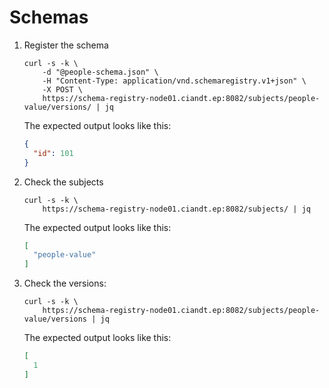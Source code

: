 # Schemas

1. Register the schema

    ```shell
    curl -s -k \
        -d "@people-schema.json" \
        -H "Content-Type: application/vnd.schemaregistry.v1+json" \
        -X POST \
        https://schema-registry-node01.ciandt.ep:8082/subjects/people-value/versions/ | jq
    ```

    The expected output looks like this:

    ```json
    {
      "id": 101
    }
    ```

2. Check the subjects

    ```shell
    curl -s -k \
        https://schema-registry-node01.ciandt.ep:8082/subjects/ | jq
    ```

    The expected output looks like this:

    ```json
    [
      "people-value"
    ]
    ```

3. Check the versions:

    ```shell
    curl -s -k \
        https://schema-registry-node01.ciandt.ep:8082/subjects/people-value/versions | jq
    ```

    The expected output looks like this:

    ```json
    [
      1
    ]
    ```
